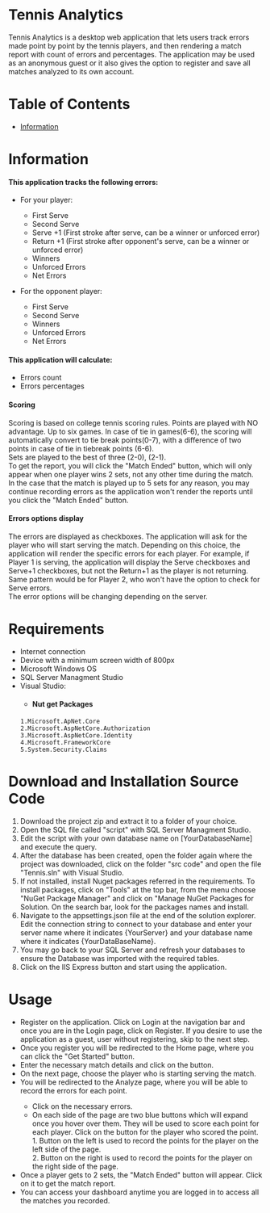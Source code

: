 # Tennis Analytics

Tennis Analytics is a desktop web application that lets users track errors made point by point by the tennis players, and then rendering a match report with count of errors and percentages. The application may be used as an anonymous guest or it also gives the option to register and save all matches analyzed to its own account. 
# Table of Contents
<ul>
  <li><a href="#Information">Information</a></li>

</ul>

# Information
<h4>This application tracks the following errors:  </h4>
  
  <ul><li>For your player: </li>
  <ul>
    <li>First Serve</li>
    <li>Second Serve</li>
    <li>Serve +1 (First stroke after serve, can be a winner or unforced error)</li>
    <li>Return +1 (First stroke after opponent's serve, can be a winner or unforced error)</li>
    <li>Winners</li>
    <li>Unforced Errors</li>
    <li>Net Errors</li>
  </ul>
</ul>
 <ul><li>For the opponent player: </li>
  <ul>
    <li>First Serve</li>
    <li>Second Serve</li>
    <li>Winners</li>
    <li>Unforced Errors</li>
    <li>Net Errors</li>
  </ul>
</ul>
<h4>This application will calculate: </h4>
<ul>
    <li>Errors count</li>
    <li>Errors percentages</li>

  </ul>
<h4>Scoring</h4>
 Scoring is based on college tennis scoring rules. Points are played with NO advantage. Up to six games. In case of tie in games(6-6), the scoring will automatically  convert to tie break points(0-7), with a difference of two points in case of tie in tiebreak points (6-6).</br>
 Sets are played to the best of three (2-0), (2-1).</br>
 To get the report, you will click the "Match Ended" button, which will only appear when one player wins 2 sets, not any other time during the match.</br> 
 In the case that the match is played up to 5 sets for any reason, you may continue recording errors as the application won't render the reports until you click the "Match Ended" button. 
<h4>Errors options display</h4>
 The errors are displayed as checkboxes. The application will ask for the player who will start serving the match. Depending on this choice, the application will render the specific errors for each player. For example, if Player 1 is serving, the application will display the Serve checkboxes and Serve+1 checkboxes, but not the Return+1 as the player is not returning. Same pattern would be for Player 2, who won't have the option to check for Serve errors. </br>
 The error options will be changing depending on the server. 
 

# Requirements 
<ul>
  <li>Internet connection</li>
  <li>Device with a minimum screen width of 800px</li>
  <li>Microsoft Windows OS</li>
  <li>SQL Server Managment Studio</li>
  <li>Visual Studio: </li>
  <ul><li><h4>Nut get Packages</h4></li></ul>
    
    1.Microsoft.ApNet.Core
    2.Microsoft.AspNetCore.Authorization
    3.Microsoft.AspNetCore.Identity
    4.Microsoft.FrameworkCore
    5.System.Security.Claims
 </ul>
   
  
 
 
 # Download and Installation Source Code
  
  1. Download the project zip and extract it to a folder of your choice. 
  2. Open the SQL file called "script" with SQL Server Managment Studio.
  3. Edit the script with your own database name on [YourDatabaseName] and execute the query.
  4. After the database has been created, open the folder again where the project was downloaded, click on the folder "src code" and open the file "Tennis.sln" with Visual Studio.
  5. If not installed, install Nuget packages referred in the requirements. To install packages, click on "Tools" at the top bar, from the menu choose "NuGet Package Manager" and click on "Manage NuGet Packages for Solution. On the search bar, look for the packages names and install.
  6. Navigate to the appsettings.json file at the end of the solution explorer. Edit the connection string to connect to your database and enter your server name where it indicates {YourServer} and your database name where it indicates {YourDataBaseName}.
  7. You may go back to your SQL Server and refresh your databases to ensure the Database was imported with the required tables.
  8. Click on the IIS Express button and start using the application. 
  
  # Usage
  
  <ul>
  <li>Register on the application. Click on Login at the navigation bar and once you are in the Login page, click on Register. If you desire to use the application as a guest, user without registering, skip to the next step. </li>
  <li> Once you register you will be redirected to the Home page, where you can click the "Get Started" button.</li>
  <li>Enter the necessary match details and click on the button.</li>
  <li>On the next page, choose the player who is starting serving the match.</li>
  <li>You will be redirected to the Analyze page, where you will be able to record the errors for each point.</li>
  <ul>
    <li>Click on the necessary errors.</li>
    <li>On each side of the page are two blue buttons which will expand once you hover over them. They will be used to score each point for each player.
      Click on the button for the player who scored the point. </li>
    1.  Button on the left is used to record the points for the player on the left side of the page.</br>
    2.  Button on the right is used to record the points for the player on the right side of the page.</br>
  </ul>
  <li>Once a player gets to 2 sets, the "Match Ended" button will appear. Click on it to get the match report.</li>
  <li>You can access your dashboard anytime you are logged in to access all the matches you recorded. </li>
